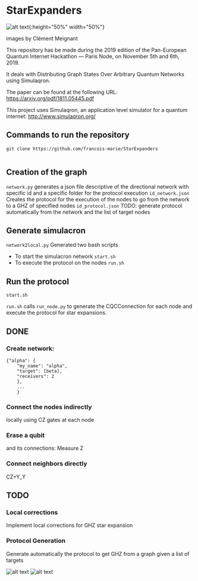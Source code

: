 # StarExpanders

![alt text](https://github.com/francois-marie/StarExpanders/blob/master/distribute_GHZ_arbitrary_network.png){:height="50%" width="50%"}

images by Clément Meignant

This repository has be made during the 2019 edition of the Pan-European Quantum Internet Hackathon — Paris Node, on November 5th and 6th, 2019.

It deals with Distributing Graph States Over Arbitrary Quantum Networks using Simulaqron.

The paper can be found at the following URL:
https://arxiv.org/pdf/1811.05445.pdf

This project uses Simulaqron, an application level simulator for a quantum internet:
http://www.simulaqron.org/

## Commands to run the repository

````
git clone https://github.com/francois-marie/StarExpanders


````


## Creation of the graph

````network.py````
generates a json file descriptive of the directional network with specific id and a specific folder for the protocol execution
````id_network.json````
Creates the protocol for the execution of the nodes to go from the network to a GHZ of specified nodes
````id_protocol.json````
TODO: generate protocol automatically from the network and the list of target nodes

## Generate simulacron

````network2local.py````
Generated two bash scripts
* To start the simulacron network
````start.sh````
* To execute the protocol on the nodes
````run.sh````

## Run the protocol

````start.sh````

````run.sh```` calls ````run_node.py```` to generate the CQCConnection for each node and execute the protocol for star expansions.

## DONE

### Create network:
````
{"alpha": {
    "my_name": "alpha",
    "target": [beta],
    "receivers": 2
    },
    ...
    }
````

### Connect the nodes indirectly

locally using CZ gates at each node

### Erase a qubit

and its connections: Measure Z

### Connect neighbors directly

CZ+Y_Y

## TODO

### Local corrections

Implement local corrections for GHZ star expansion

### Protocol Generation

Generate automatically the protocol to get GHZ from a graph given a list of targets


![alt text](https://github.com/francois-marie/StarExpanders/blob/master/Steiner_tree.png)
![alt text](https://github.com/francois-marie/StarExpanders/blob/master/generalized_entanglement_swapping.png)